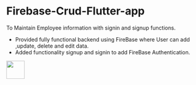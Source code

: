 # Firebase-Crud-Flutter-app
To Maintain Employee information with signin and signup functions. 
- Provided fully functional backend using FireBase where User can add ,update, delete and edit data.
- Added functionality signup and signin to add FireBase Authentication.

<!-- 
![Screenshot_2022-10-26-16-35-58-91_5286328477dee24c03b956a43e22c53d](https://user-images.githubusercontent.com/78414267/198013297-8a8d8a06-8b15-4ec5-9b69-8e9f0ead3b0e.jpg) -->

<img src="[https://github.com/favicon.ico](https://user-images.githubusercontent.com/78414267/198013297-8a8d8a06-8b15-4ec5-9b69-8e9f0ead3b0e.jpg)" width="48">
